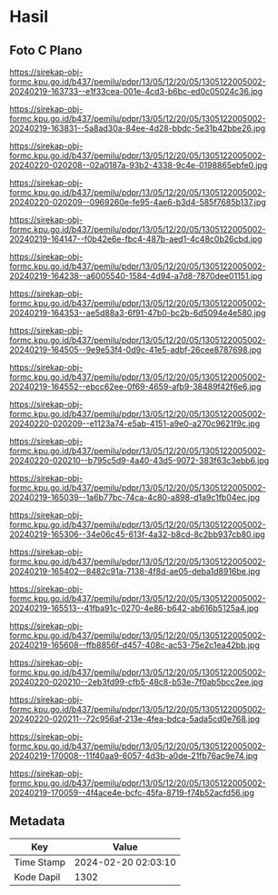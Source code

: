 # Hasil

## Foto C Plano

https://sirekap-obj-formc.kpu.go.id/b437/pemilu/pdpr/13/05/12/20/05/1305122005002-20240219-163733--e1f33cea-001e-4cd3-b6bc-ed0c05024c36.jpg

https://sirekap-obj-formc.kpu.go.id/b437/pemilu/pdpr/13/05/12/20/05/1305122005002-20240219-163831--5a8ad30a-84ee-4d28-bbdc-5e31b42bbe26.jpg

https://sirekap-obj-formc.kpu.go.id/b437/pemilu/pdpr/13/05/12/20/05/1305122005002-20240220-020208--02a0187a-93b2-4338-9c4e-0198865ebfe0.jpg

https://sirekap-obj-formc.kpu.go.id/b437/pemilu/pdpr/13/05/12/20/05/1305122005002-20240220-020209--0969260e-fe95-4ae6-b3d4-585f7685b137.jpg

https://sirekap-obj-formc.kpu.go.id/b437/pemilu/pdpr/13/05/12/20/05/1305122005002-20240219-164147--f0b42e6e-fbc4-487b-aed1-4c48c0b26cbd.jpg

https://sirekap-obj-formc.kpu.go.id/b437/pemilu/pdpr/13/05/12/20/05/1305122005002-20240219-164238--a6005540-1584-4d94-a7d8-7870dee01151.jpg

https://sirekap-obj-formc.kpu.go.id/b437/pemilu/pdpr/13/05/12/20/05/1305122005002-20240219-164353--ae5d88a3-6f91-47b0-bc2b-6d5094e4e580.jpg

https://sirekap-obj-formc.kpu.go.id/b437/pemilu/pdpr/13/05/12/20/05/1305122005002-20240219-164505--9e9e53f4-0d9c-41e5-adbf-26cee8787698.jpg

https://sirekap-obj-formc.kpu.go.id/b437/pemilu/pdpr/13/05/12/20/05/1305122005002-20240219-164552--ebcc62ee-0f69-4659-afb9-38489f42f6e6.jpg

https://sirekap-obj-formc.kpu.go.id/b437/pemilu/pdpr/13/05/12/20/05/1305122005002-20240220-020209--e1123a74-e5ab-4151-a9e0-a270c9621f9c.jpg

https://sirekap-obj-formc.kpu.go.id/b437/pemilu/pdpr/13/05/12/20/05/1305122005002-20240220-020210--b795c5d9-4a40-43d5-9072-383f63c3ebb6.jpg

https://sirekap-obj-formc.kpu.go.id/b437/pemilu/pdpr/13/05/12/20/05/1305122005002-20240219-165039--1a6b77bc-74ca-4c80-a898-d1a9c1fb04ec.jpg

https://sirekap-obj-formc.kpu.go.id/b437/pemilu/pdpr/13/05/12/20/05/1305122005002-20240219-165306--34e06c45-613f-4a32-b8cd-8c2bb937cb80.jpg

https://sirekap-obj-formc.kpu.go.id/b437/pemilu/pdpr/13/05/12/20/05/1305122005002-20240219-165402--8482c91a-7138-4f8d-ae05-deba1d8916be.jpg

https://sirekap-obj-formc.kpu.go.id/b437/pemilu/pdpr/13/05/12/20/05/1305122005002-20240219-165513--41fba91c-0270-4e86-b642-ab616b5125a4.jpg

https://sirekap-obj-formc.kpu.go.id/b437/pemilu/pdpr/13/05/12/20/05/1305122005002-20240219-165608--ffb8856f-d457-408c-ac53-75e2c1ea42bb.jpg

https://sirekap-obj-formc.kpu.go.id/b437/pemilu/pdpr/13/05/12/20/05/1305122005002-20240220-020210--2eb3fd99-cfb5-48c8-b53e-7f0ab5bcc2ee.jpg

https://sirekap-obj-formc.kpu.go.id/b437/pemilu/pdpr/13/05/12/20/05/1305122005002-20240220-020211--72c956af-213e-4fea-bdca-5ada5cd0e768.jpg

https://sirekap-obj-formc.kpu.go.id/b437/pemilu/pdpr/13/05/12/20/05/1305122005002-20240219-170008--11f40aa9-6057-4d3b-a0de-21fb76ac9e74.jpg

https://sirekap-obj-formc.kpu.go.id/b437/pemilu/pdpr/13/05/12/20/05/1305122005002-20240219-170059--4f4ace4e-bcfc-45fa-8719-f74b52acfd56.jpg


## Metadata

| Key        | Value               |
| ---------- | ------------------- |
| Time Stamp | 2024-02-20 02:03:10 |
| Kode Dapil | 1302                |



